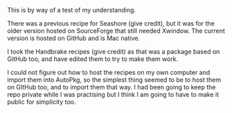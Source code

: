 This is by way of a test of my understanding.

There was a previous recipe for Seashore (give credit), but it was for the older version hosted on SourceForge that still needed Xwindow. The current version is hosted on GitHub
and is Mac native.

I took the Handbrake recipes (give credit) as that was a package based on GitHub too, and have edited them to try to make them work.

I could not figure out how to host the recipes on my own computer and import them into AutoPkg, so the simplest thing seemed to be to host them on GItHub too,
and to import them that way.  I had been going to keep the repo private while I was practising but I think I am going to have to make it public for simplicity too.


